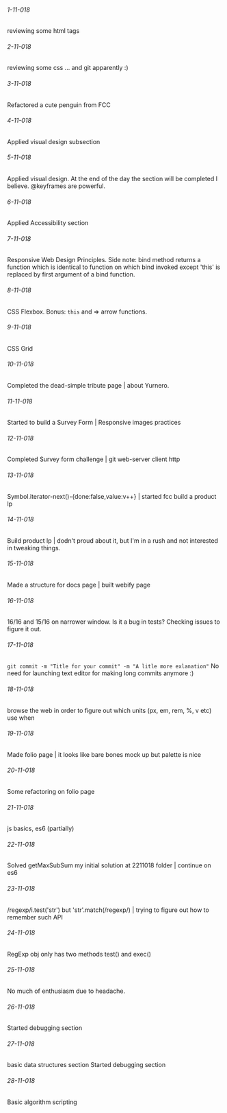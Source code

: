 ###### 1-11-018
reviewing some html tags
###### 2-11-018
reviewing some css ... and git apparently :)
###### 3-11-018
Refactored a cute penguin from FCC
###### 4-11-018
Applied visual design subsection
###### 5-11-018
Applied visual design. At the end of the day the section will be completed
I believe. @keyframes are powerful.
###### 6-11-018
Applied Accessibility section
###### 7-11-018
Responsive Web Design Principles. Side note: bind method returns a function which
is identical to function on which bind invoked except 'this' is replaced by first
argument of a bind function.
###### 8-11-018
CSS Flexbox. Bonus: `this` and => arrow functions.
###### 9-11-018
CSS Grid
###### 10-11-018
Completed the dead-simple tribute page | about Yurnero.
###### 11-11-018
Started to build a Survey Form | Responsive images practices
###### 12-11-018
Completed Survey form challenge | git web-server client http
###### 13-11-018
Symbol.iterator-next()-{done:false,value:v++} | started fcc build a product lp
###### 14-11-018
Build product lp | dodn't proud about it, but I'm in a rush and not interested
in tweaking things.
###### 15-11-018
Made a structure for docs page | built webify page
###### 16-11-018
16/16 and 15/16 on narrower window. Is it a bug in tests? Checking issues to
figure it out.
###### 17-11-018
`git commit -m "Title for your commit" -m "A litle more exlanation"` No need
for launching text editor for making long commits anymore :)
###### 18-11-018
browse the web in order to figure out which units (px, em, rem, %, v etc) use
when
###### 19-11-018
Made folio page | it looks like bare bones mock up but palette is nice
###### 20-11-018
Some refactoring on folio page
###### 21-11-018
js basics, es6 (partially)
###### 22-11-018
Solved getMaxSubSum my initial solution at 2211018 folder | continue on es6
###### 23-11-018
/regexp/i.test('str') but 'str'.match(/regexp/) | trying to figure out how to
remember such API
###### 24-11-018
RegExp obj only has two methods test() and exec()
###### 25-11-018
No much of enthusiasm due to headache.
###### 26-11-018
Started debugging section
###### 27-11-018
basic data structures section
Started debugging section
###### 28-11-018
Basic algorithm scripting
